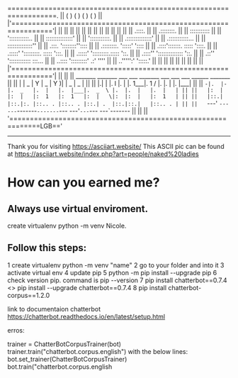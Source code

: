  ==================================================================.
||    ( )              ( )                ( )              ( )    ||
|'================================================================'|
||                                                                ||
||                                                                ||
||                                                                ||
||                                                                ||
||                                                                ||
||                                                                ||
||                                  .::::.                        ||
||                                .::::::::.                      ||
||                                :::::::::::                     ||
||                                ':::::::::::..                  ||
||                                 :::::::::::::::'               ||
||                                  ':::::::::::.                 ||
||                                    .::::::::::::::'            ||
||                                  .:::::::::::...               ||
||                                 ::::::::::::::''               ||
||                     .:::.       '::::::::''::::                ||
||                   .::::::::.      ':::::'  '::::               ||
||                  .::::':::::::.    :::::    '::::.             ||
||                .:::::' ':::::::::. :::::      ':::.            ||
||              .:::::'     ':::::::::.:::::       '::.           ||
||            .::::''         '::::::::::::::       '::.          ||
||           .::''              '::::::::::::         :::...      ||
||        ..::::                  ':::::::::'        .:' ''''     ||
||     ..''''':'                    ':::::.'                      ||
||                                                                ||
||                                                                ||
||                                                                ||
||                                                                ||
|'================================================================'|
||                                                                ||
||  _______ _______ ___ ___ _______ ___ ___  ___ ______  _______  ||
|| |       |   _   |   Y   |   _   |   Y   )|   |   _  \|   _   | ||
|| |.|   | |.  l   |.  |   |.  1___|.  1  / |.  |.  |   |.  |___| ||
|| `-|.  |-|.  _   |.  |   |.  |___|.  _  \ |.  |.  |   |.  |   | ||
||   |:  | |:  |   |:  1   |:  1   |:  |   \|:  |:  |   |:  1   | ||
||   |::.| |::.|:. |::.. . |::.. . |::.| .  |::.|::.|   |::.. . | ||
||   `---' `--- ---`-------`-------`--- ---'`---`--- ---`-------  ||
||                                                                ||
'=============================================================LGB=='

------------------------------------------------
Thank you for visiting https://asciiart.website/
This ASCII pic can be found at
https://asciiart.website/index.php?art=people/naked%20ladies


# How can you earned me?
## Always use virtual enviroment.
  create virtualenv python -m venv Nicole.


## Follow this steps:
1 create virtualenv
	python -m venv "name"
2 go to your folder and into it
3 activate virtual env
4 update pip 
5 python -m pip install --upgrade pip
6 check version pip. command is pip --version
7 pip install chatterbot==0.7.4 <> pip install --upgrade chatterbot==0.7.4
8 pip install chatterbot-corpus==1.2.0


link to documentaion chatterbot 
https://chatterbot.readthedocs.io/en/latest/setup.html


erros:

trainer = ChatterBotCorpusTrainer(bot)
trainer.train("chatterbot.corpus.english")
with the below lines:
bot.set_trainer(ChatterBotCorpusTrainer)
bot.train("chatterbot.corpus.english
 

